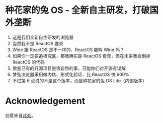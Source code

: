 # 种花家的兔 OS - 全新自主研发，打破国外垄断

1. 这是我们全新自主研发的浏览器
2. 当然我不是 ReactOS 套壳
3. Wine 跟 ReactOS 是不一样的，ReactOS 能叫 Wine 吗？
4. 如果你一定要追根究底，那我确实是 ReactOS 套壳，但在未来我会删掉 ReactOS 的代码
5. 借鉴已有的开源项目是很自然的事，可能你们对开源有误解
6. 梦弘浏览器采用微内核、形式化验证、比 ReactOS 快 600%
7. 不过第 6 点说的不是这个版本，而是种花家的兔 OS Lite（内部版本）


# Acknowledgement

创意来自[此处](https://github.com/monyhar/monyhar)。
